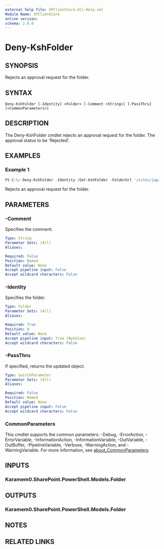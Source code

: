 ```yaml
---
external help file: SPClientCore.dll-Help.xml
Module Name: SPClientCore
online version:
schema: 2.0.0
---
```


# Deny-KshFolder

## SYNOPSIS
Rejects an approval request for the folder.

## SYNTAX

```
Deny-KshFolder [-Identity] <Folder> [-Comment <String>] [-PassThru] [<CommonParameters>]
```

## DESCRIPTION
The Deny-KshFolder cmdlet rejects an approval request for the folder. The approval status to be 'Rejected'.

## EXAMPLES

### Example 1
```powershell
PS C:\> Deny-KshFolder -Identity (Get-KshFolder -FolderUrl '/sites/japan/hr/Shared%20Documents/Templates')
```

Rejects an approval request for the folder.

## PARAMETERS

### -Comment
Specifies the comment.

```yaml
Type: String
Parameter Sets: (All)
Aliases:

Required: False
Position: Named
Default value: None
Accept pipeline input: False
Accept wildcard characters: False
```

### -Identity
Specifies the folder.

```yaml
Type: Folder
Parameter Sets: (All)
Aliases:

Required: True
Position: 0
Default value: None
Accept pipeline input: True (ByValue)
Accept wildcard characters: False
```

### -PassThru
If specified, returns the updated object.

```yaml
Type: SwitchParameter
Parameter Sets: (All)
Aliases:

Required: False
Position: Named
Default value: None
Accept pipeline input: False
Accept wildcard characters: False
```

### CommonParameters
This cmdlet supports the common parameters: -Debug, -ErrorAction, -ErrorVariable, -InformationAction, -InformationVariable, -OutVariable, -OutBuffer, -PipelineVariable, -Verbose, -WarningAction, and -WarningVariable. For more information, see [about_CommonParameters](http://go.microsoft.com/fwlink/?LinkID=113216).

## INPUTS

### Karamem0.SharePoint.PowerShell.Models.Folder

## OUTPUTS

### Karamem0.SharePoint.PowerShell.Models.Folder

## NOTES

## RELATED LINKS
